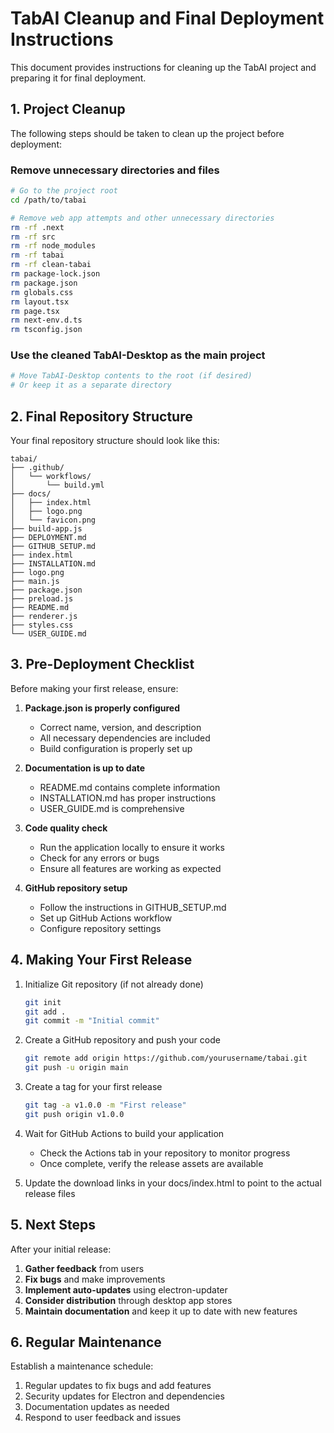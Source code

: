 # TabAI Cleanup and Final Deployment Instructions

This document provides instructions for cleaning up the TabAI project and preparing it for final deployment.

## 1. Project Cleanup

The following steps should be taken to clean up the project before deployment:

### Remove unnecessary directories and files

```bash
# Go to the project root
cd /path/to/tabai

# Remove web app attempts and other unnecessary directories
rm -rf .next
rm -rf src
rm -rf node_modules
rm -rf tabai
rm -rf clean-tabai
rm package-lock.json
rm package.json
rm globals.css
rm layout.tsx
rm page.tsx
rm next-env.d.ts
rm tsconfig.json
```

### Use the cleaned TabAI-Desktop as the main project

```bash
# Move TabAI-Desktop contents to the root (if desired)
# Or keep it as a separate directory
```

## 2. Final Repository Structure

Your final repository structure should look like this:

```
tabai/
├── .github/
│   └── workflows/
│       └── build.yml
├── docs/
│   ├── index.html
│   ├── logo.png
│   └── favicon.png
├── build-app.js
├── DEPLOYMENT.md
├── GITHUB_SETUP.md
├── index.html
├── INSTALLATION.md
├── logo.png
├── main.js
├── package.json
├── preload.js
├── README.md
├── renderer.js
├── styles.css
└── USER_GUIDE.md
```

## 3. Pre-Deployment Checklist

Before making your first release, ensure:

1. **Package.json is properly configured**
   - Correct name, version, and description
   - All necessary dependencies are included
   - Build configuration is properly set up

2. **Documentation is up to date**
   - README.md contains complete information
   - INSTALLATION.md has proper instructions
   - USER_GUIDE.md is comprehensive

3. **Code quality check**
   - Run the application locally to ensure it works
   - Check for any errors or bugs
   - Ensure all features are working as expected

4. **GitHub repository setup**
   - Follow the instructions in GITHUB_SETUP.md
   - Set up GitHub Actions workflow
   - Configure repository settings

## 4. Making Your First Release

1. Initialize Git repository (if not already done)
   ```bash
   git init
   git add .
   git commit -m "Initial commit"
   ```

2. Create a GitHub repository and push your code
   ```bash
   git remote add origin https://github.com/yourusername/tabai.git
   git push -u origin main
   ```

3. Create a tag for your first release
   ```bash
   git tag -a v1.0.0 -m "First release"
   git push origin v1.0.0
   ```

4. Wait for GitHub Actions to build your application
   - Check the Actions tab in your repository to monitor progress
   - Once complete, verify the release assets are available

5. Update the download links in your docs/index.html to point to the actual release files

## 5. Next Steps

After your initial release:

1. **Gather feedback** from users
2. **Fix bugs** and make improvements
3. **Implement auto-updates** using electron-updater
4. **Consider distribution** through desktop app stores
5. **Maintain documentation** and keep it up to date with new features

## 6. Regular Maintenance

Establish a maintenance schedule:

1. Regular updates to fix bugs and add features
2. Security updates for Electron and dependencies
3. Documentation updates as needed
4. Respond to user feedback and issues 